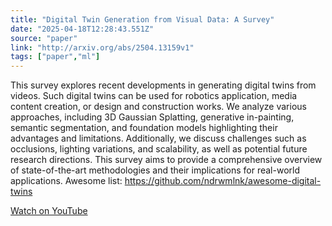 ```yaml
---
title: "Digital Twin Generation from Visual Data: A Survey"
date: "2025-04-18T12:28:43.551Z"
source: "paper"
link: "http://arxiv.org/abs/2504.13159v1"
tags: ["paper","ml"]
---
```


This survey explores recent developments in generating digital twins from videos. Such digital twins can be used for robotics application, media content creation, or design and construction works. We analyze various approaches, including 3D Gaussian Splatting, generative in-painting, semantic segmentation, and foundation models highlighting their advantages and limitations. Additionally, we discuss challenges such as occlusions, lighting variations, and scalability, as well as potential future research directions. This survey aims to provide a comprehensive overview of state-of-the-art methodologies and their implications for real-world applications. Awesome list: https://github.com/ndrwmlnk/awesome-digital-twins

[Watch on YouTube](http://arxiv.org/abs/2504.13159v1)
